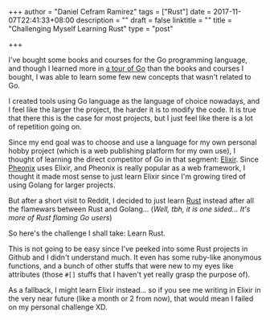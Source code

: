 +++
author = "Daniel Cefram Ramirez"
tags = ["Rust"]
date = 2017-11-07T22:41:33+08:00
description = ""
draft = false
linktitle = ""
title = "Challenging Myself Learning Rust"
type = "post"

+++

I've bought some books and courses for the Go programming language, and though I learned more in
[a tour of Go](https://tour.golang.org/) than the books and courses I bought, I was able to learn
some few new concepts that wasn't related to Go.

I created tools using Go language as the language of choice nowadays, and I feel like the larger the
project, the harder it is to modify the code. It is true that there this is the case for most
projects, but I just feel like there is a lot of repetition going on.

Since my end goal was to choose and use a language for my own personal hobby project
(which is a web publishing platform for my own use), I thought of learning the direct competitor of
Go in that segment: [Elixir](https://elixir-lang.org/). Since [Pheonix](http://phoenixframework.org/)
uses Elixir, and Pheonix is really popular as a web framework, I thought it made most sense to just
learn Elixir since I'm growing tired of using Golang for larger projects.

But after a short visit to Reddit, I decided to just learn [Rust](https://www.rust-lang.org) instead
after all the flamewars between Rust and Golang... (*Well, tbh, it is one sided... It's more of Rust
flaming Go users*)

So here's the challenge I shall take: Learn Rust.

This is not going to be easy since I've peeked into some Rust projects in Github and I didn't understand
much. It even has some ruby-like anonymous functions, and a bunch of other stuffs that were new to
my eyes like attributes (those `#[]` stuffs that I haven't yet really grasp the purpose of).

As a fallback, I might learn Elixir instead... so if you see me writing in Elixir in the very near
future (like a month or 2 from now), that would mean I failed on my personal challenge XD.
